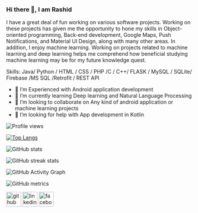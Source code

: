 ### Hi there 👋, I am Rashid

I have a great deal of fun working on various software projects. Working on these projects has given me the opportunity to hone my skills in Object-oriented programming, Back-end development, Google Maps, Push Notifications, and Material UI Design, along with many other areas. In addition, I enjoy machine learning. Working on projects related to machine learning and deep learning helps me comprehend how beneficial studying machine learning may be for my future knowledge quest.

Skills: Java/ Python / HTML / CSS / PHP /C / C++/ FLASK / MySQL / SQLite/ Firebase /MS SQL /Retrofit / REST API

- 🔭 I’m Experienced with Android application development 
- 🌱 I’m currently learning Deep learning and Natural Language Processing 
- 👯 I’m looking to collaborate on Any kind of android application or machine learning projects 
- 🤔 I’m looking for help with App development in Kotlin 

![Profile views](https://gpvc.arturio.dev/Abrar1S) 

[![Top Langs](https://github-readme-stats.vercel.app/api/top-langs/?username=Abrar1S)](https://github.com/anuraghazra/github-readme-stats)

![GitHub stats](https://github-readme-stats.vercel.app/api?username=Abrar1S&show_icons=true&theme=onedark)  

![GitHub streak stats](https://github-readme-streak-stats.herokuapp.com/?user=Abrar1S)  

![GitHub Activity Graph](https://activity-graph.herokuapp.com/graph?username=Abrar1S) 

![GitHub metrics](https://metrics.lecoq.io/Abrar1S)  

 

[<img src='https://cdn.jsdelivr.net/npm/simple-icons@3.0.1/icons/github.svg' alt='github' height='40'>](https://github.com/Abrar1S)  [<img src='https://cdn.jsdelivr.net/npm/simple-icons@3.0.1/icons/linkedin.svg' alt='linkedin' height='40'>](https://www.linkedin.com/in/rashid-abrar/)  [<img src='https://cdn.jsdelivr.net/npm/simple-icons@3.0.1/icons/facebook.svg' alt='facebook' height='40'>](https://www.facebook.com/rashid.ravie.50) 
